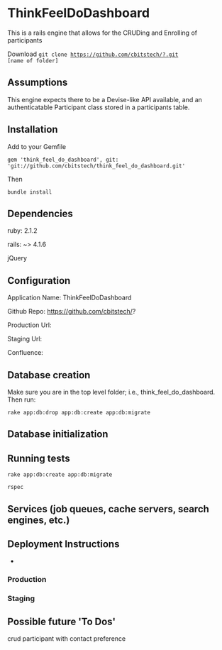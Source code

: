 <h1>ThinkFeelDoDashboard</h1>

This is a rails engine that allows for the CRUDing and Enrolling of participants

Download <code>git clone https://github.com/cbitstech/?.git [name of folder]</code>

<h2>Assumptions</h2>

This engine expects there to be a Devise-like API available, and an authenticatable Participant class stored in a participants table.

<h2>Installation</h2>

Add to your Gemfile

<code>gem 'think_feel_do_dashboard', git: 'git://github.com/cbitstech/think_feel_do_dashboard.git'</code>

Then

<code>bundle install</code>

<h2>Dependencies</h2>

ruby: 2.1.2

rails: ~> 4.1.6

jQuery

<h2>Configuration</h2>

Application Name: ThinkFeelDoDashboard

Github Repo: https://github.com/cbitstech/?

Production Url:

Staging Url:

Confluence:

<h2>Database creation</h2>

Make sure you are in the top level folder; i.e., think_feel_do_dashboard. Then run:

<code>rake app:db:drop app:db:create app:db:migrate</code>

<h2>Database initialization</h2>

<h2>Running tests</h2>

<code>rake app:db:create app:db:migrate</code>

<code>rspec</code>

<h2>Services (job queues, cache servers, search engines, etc.)</h2>

<h2>Deployment Instructions</h2>

<ul>
  <li></li>
</ul>

<h3>Production</h3>

<h3>Staging</h3>

<h2>Possible future 'To Dos'</h2>

crud participant with contact preference